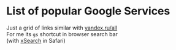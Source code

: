 # List of popular Google Services

Just a grid of links similar with [yandex.ru/all](https://yandex.ru/all)  
For me its `gs` shortcut in browser search bar  
(with [xSearch](https://apps.apple.com/us/app/xsearch-for-safari/id1579902068) in Safari)
